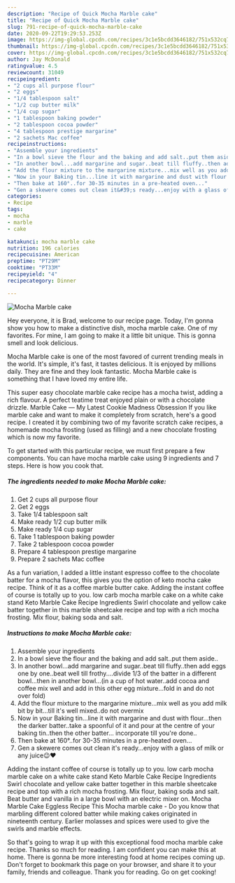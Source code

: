 ```yaml
---
description: "Recipe of Quick Mocha Marble cake"
title: "Recipe of Quick Mocha Marble cake"
slug: 791-recipe-of-quick-mocha-marble-cake
date: 2020-09-22T19:29:53.253Z
image: https://img-global.cpcdn.com/recipes/3c1e5bcdd3646182/751x532cq70/mocha-marble-cake-recipe-main-photo.jpg
thumbnail: https://img-global.cpcdn.com/recipes/3c1e5bcdd3646182/751x532cq70/mocha-marble-cake-recipe-main-photo.jpg
cover: https://img-global.cpcdn.com/recipes/3c1e5bcdd3646182/751x532cq70/mocha-marble-cake-recipe-main-photo.jpg
author: Jay McDonald
ratingvalue: 4.5
reviewcount: 31049
recipeingredient:
- "2 cups all purpose flour"
- "2 eggs"
- "1/4 tablespoon salt"
- "1/2 cup butter milk"
- "1/4 cup sugar"
- "1 tablespoon baking powder"
- "2 tablespoon cocoa powder"
- "4 tablespoon prestige margarine"
- "2 sachets Mac coffee"
recipeinstructions:
- "Assemble your ingredients"
- "In a bowl sieve the flour and the baking and add salt..put them aside.."
- "In another bowl...add margarine and sugar..beat till fluffy..then add eggs one by one..beat well till frothy....divide 1/3 of the batter in a different bowl...then in another bowl...(in a cup of hot water..add cocoa and coffee mix well and add in this other egg mixture...fold in and do not over fold)"
- "Add the flour mixture to the margarine mixture...mix well as you add milk bit by bit...till it&#39;s well mixed..do not overmix"
- "Now in your Baking tin...line it with margarine and dust with flour...then the darker batter..take a spoonful of it and pour at the centre of your baking tin..then the other batter... incorporate till you&#39;re done.."
- "Then bake at 160°..for 30-35 minutes in a pre-heated oven..."
- "Gen a skewere comes out clean it&#39;s ready...enjoy with a glass of milk or any juice😉♥️"
categories:
- Recipe
tags:
- mocha
- marble
- cake

katakunci: mocha marble cake 
nutrition: 196 calories
recipecuisine: American
preptime: "PT29M"
cooktime: "PT33M"
recipeyield: "4"
recipecategory: Dinner

---
```



![Mocha Marble cake](https://img-global.cpcdn.com/recipes/3c1e5bcdd3646182/751x532cq70/mocha-marble-cake-recipe-main-photo.jpg)

Hey everyone, it is Brad, welcome to our recipe page. Today, I'm gonna show you how to make a distinctive dish, mocha marble cake. One of my favorites. For mine, I am going to make it a little bit unique. This is gonna smell and look delicious.

Mocha Marble cake is one of the most favored of current trending meals in the world. It's simple, it's fast, it tastes delicious. It is enjoyed by millions daily. They are fine and they look fantastic. Mocha Marble cake is something that I have loved my entire life.

This super easy chocolate marble cake recipe has a mocha twist, adding a rich flavour. A perfect teatime treat enjoyed plain or with a chocolate drizzle. Marble Cake — My Latest Cookie Madness Obsession If you like marble cake and want to make it completely from scratch, here&#39;s a good recipe. I created it by combining two of my favorite scratch cake recipes, a homemade mocha frosting (used as filling) and a new chocolate frosting which is now my favorite.


To get started with this particular recipe, we must first prepare a few components. You can have mocha marble cake using 9 ingredients and 7 steps. Here is how you cook that.

<!--inarticleads1-->

##### The ingredients needed to make Mocha Marble cake:

1. Get 2 cups all purpose flour
1. Get 2 eggs
1. Take 1/4 tablespoon salt
1. Make ready 1/2 cup butter milk
1. Make ready 1/4 cup sugar
1. Take 1 tablespoon baking powder
1. Take 2 tablespoon cocoa powder
1. Prepare 4 tablespoon prestige margarine
1. Prepare 2 sachets Mac coffee


As a fun variation, I added a little instant espresso coffee to the chocolate batter for a mocha flavor, this gives you the option of keto mocha cake recipe. Think of it as a coffee marble butter cake. Adding the instant coffee of course is totally up to you. low carb mocha marble cake on a white cake stand Keto Marble Cake Recipe Ingredients Swirl chocolate and yellow cake batter together in this marble sheetcake recipe and top with a rich mocha frosting. Mix flour, baking soda and salt. 

<!--inarticleads2-->

##### Instructions to make Mocha Marble cake:

1. Assemble your ingredients
1. In a bowl sieve the flour and the baking and add salt..put them aside..
1. In another bowl...add margarine and sugar..beat till fluffy..then add eggs one by one..beat well till frothy....divide 1/3 of the batter in a different bowl...then in another bowl...(in a cup of hot water..add cocoa and coffee mix well and add in this other egg mixture...fold in and do not over fold)
1. Add the flour mixture to the margarine mixture...mix well as you add milk bit by bit...till it&#39;s well mixed..do not overmix
1. Now in your Baking tin...line it with margarine and dust with flour...then the darker batter..take a spoonful of it and pour at the centre of your baking tin..then the other batter... incorporate till you&#39;re done..
1. Then bake at 160°..for 30-35 minutes in a pre-heated oven...
1. Gen a skewere comes out clean it&#39;s ready...enjoy with a glass of milk or any juice😉♥️


Adding the instant coffee of course is totally up to you. low carb mocha marble cake on a white cake stand Keto Marble Cake Recipe Ingredients Swirl chocolate and yellow cake batter together in this marble sheetcake recipe and top with a rich mocha frosting. Mix flour, baking soda and salt. Beat butter and vanilla in a large bowl with an electric mixer on. Mocha Marble Cake Eggless Recipe This Mocha marble cake - Do you know that marbling different colored batter while making cakes originated in nineteenth century. Earlier molasses and spices were used to give the swirls and marble effects. 

So that's going to wrap it up with this exceptional food mocha marble cake recipe. Thanks so much for reading. I am confident you can make this at home. There is gonna be more interesting food at home recipes coming up. Don't forget to bookmark this page on your browser, and share it to your family, friends and colleague. Thank you for reading. Go on get cooking!

